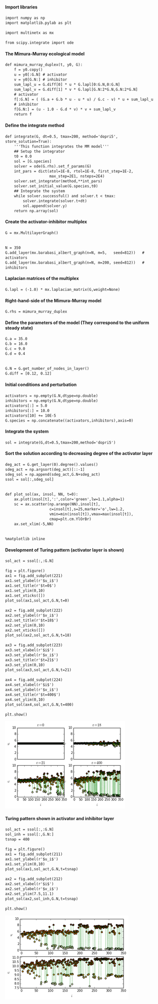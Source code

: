 
#### Import libraries


    import numpy as np
    import matplotlib.pylab as plt
    
    import multinetx as mx
    
    from scipy.integrate import ode

#### The Mimura-Murray ecological model


    def mimura_murray_duplex(t, y0, G):
        f = y0.copy()    
        u = y0[:G.N] # activator
        v = y0[G.N:] # inhibitor    
        sum_lapl_u = G.diff[0] * u * G.lapl[0:G.N,0:G.N]   
        sum_lapl_v = G.diff[1] * v * G.lapl[G.N:2*G.N,G.N:2*G.N]    
        # activator
        f[:G.N] = ( (G.a + G.b * u - u * u) / G.c - v) * u + sum_lapl_u
        # inhibitor   
        f[G.N:] = (u - 1.0 - G.d * v) * v + sum_lapl_v
        return f 

#### Define the integrate method


    def integrate(G, dt=0.5, tmax=200, method='dopri5', store_solution=True):
        '''This function integrates the MM model'''
        ## Setup the integrator 
        t0 = 0.0
        sol = [G.species]
        solver = ode(G.rhs).set_f_params(G)
        int_pars = dict(atol=1E-8, rtol=1E-8, first_step=1E-2,
                        max_step=2E1, nsteps=2E4)
        solver.set_integrator(method,**int_pars)
        solver.set_initial_value(G.species,t0)
        ## Integrate the system    
        while solver.successful() and solver.t < tmax:
            solver.integrate(solver.t+dt)
            sol.append(solver.y)
        return np.array(sol)

#### Create the activator-inhibitor multiplex


    G = mx.MultilayerGraph()


    N = 350
    G.add_layer(mx.barabasi_albert_graph(n=N, m=5,   seed=812))   # activators
    G.add_layer(mx.barabasi_albert_graph(n=N, m=200, seed=812))   # inhibitors

#### Laplacian matrices of the multiplex


    G.lapl = (-1.0) * mx.laplacian_matrix(G,weight=None)

#### Right-hand-side of the Mimura-Murray model


    G.rhs = mimura_murray_duplex

#### Define the parameters of the model (They correspond to the uniform steady state)


    G.a = 35.0
    G.b = 16.0
    G.c = 9.0
    G.d = 0.4


    G.N = G.get_number_of_nodes_in_layer() 
    G.diff = [0.12, 0.12]  

#### Initial conditions and perturbation


    activators = np.empty(G.N,dtype=np.double)
    inhibitors = np.empty(G.N,dtype=np.double)
    activators[:] = 5.0
    inhibitors[:] = 10.0
    activators[10] += 10E-5
    G.species = np.concatenate((activators,inhibitors),axis=0)

#### Integrate the system


    sol = integrate(G,dt=0.5,tmax=200,method='dopri5')

#### Sort the solution according to decreasing degree of the activator layer


    deg_act = G.get_layer(0).degree().values()
    sdeg_act = np.argsort(deg_act)[::-1]
    sdeg_sol = np.append(sdeg_act,G.N+sdeg_act)
    ssol = sol[:,sdeg_sol]


    def plot_sol(ax, insol, NN, t=0):
        ax.plot(insol[t],':',color='green',lw=1.1,alpha=1)
        sc = ax.scatter(np.arange(NN),insol[t],
                        c=insol[t],s=25,marker='o',lw=1.2,
                        vmin=min(insol[t]),vmax=max(insol[t]),
                        cmap=plt.cm.YlOrBr)
        ax.set_xlim(-5,NN)


    %matplotlib inline

#### Development of Turing pattern (activator layer is shown)


    sol_act = ssol[:,:G.N]
    
    fig = plt.figure()
    ax1 = fig.add_subplot(221)
    ax1.set_ylabel(r'$u_i$')
    ax1.set_title(r'$t=0$')
    ax1.set_ylim(0,10)
    ax1.set_xticks([])
    plot_sol(ax1,sol_act,G.N,t=0)
    
    ax2 = fig.add_subplot(222)
    ax2.set_ylabel(r'$v_i$')
    ax2.set_title(r'$t=18$')
    ax2.set_ylim(0,10)
    ax2.set_xticks([])
    plot_sol(ax2,sol_act,G.N,t=18)
    
    ax3 = fig.add_subplot(223)
    ax3.set_xlabel(r'$i$')
    ax3.set_ylabel(r'$v_i$')
    ax3.set_title(r'$t=21$')
    ax3.set_ylim(0,10)
    plot_sol(ax3,sol_act,G.N,t=21)
    
    ax4 = fig.add_subplot(224)
    ax4.set_xlabel(r'$i$')
    ax4.set_ylabel(r'$v_i$')
    ax4.set_title(r'$t=400$')
    ax4.set_ylim(0,10)
    plot_sol(ax4,sol_act,G.N,t=400)
    
    plt.show()


![png](multiplex_turing_patterns_files/multiplex_turing_patterns_25_0.png)


#### Turing pattern shown in activator and inhibitor layer


    sol_act = ssol[:,:G.N]
    sol_inh = ssol[:,G.N:]
    tsnap = 400
    
    fig = plt.figure()
    ax1 = fig.add_subplot(211)
    ax1.set_ylabel(r'$u_i$')
    ax1.set_ylim(0,10)
    plot_sol(ax1,sol_act,G.N,t=tsnap)
    
    ax2 = fig.add_subplot(212)
    ax2.set_xlabel(r'$i$')
    ax2.set_ylabel(r'$v_i$')
    ax2.set_ylim(7.5,11.1)
    plot_sol(ax2,sol_inh,G.N,t=tsnap)
    
    plt.show()


![png](multiplex_turing_patterns_files/multiplex_turing_patterns_27_0.png)



    
